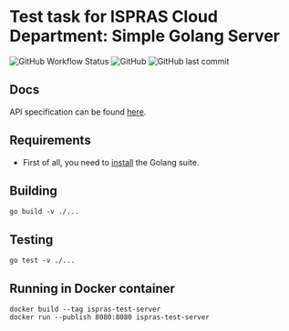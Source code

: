 # Test task for ISPRAS Cloud Department: Simple Golang Server
![GitHub Workflow Status](https://img.shields.io/github/workflow/status/fckxorg/isp-clouds-test/Go)
![GitHub](https://img.shields.io/github/license/fckxorg/isp-clouds-test)
![GitHub last commit](https://img.shields.io/github/last-commit/fckxorg/isp-clouds-test)

## Docs
API specification can be found [here](https://app.swaggerhub.com/apis-docs/fckxorg/isp-clouds-test/1.0.0).

## Requirements
- First of all, you need to [install](https://go.dev/doc/install) the Golang suite.

## Building
```
go build -v ./...
```

## Testing
```
go test -v ./...
```

## Running in Docker container
```
docker build --tag ispras-test-server
docker run --publish 8080:8080 ispras-test-server
```
